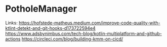 # PotholeManager
Links:
https://hofstede-matheus.medium.com/improve-code-quality-with-ktlint-detekt-and-git-hooks-d173722594e4
https://www.adsbynimbus.com/tech-blog/kotlin-multiplatform-and-github-actions
https://circleci.com/blog/building-kmm-on-cicd/
